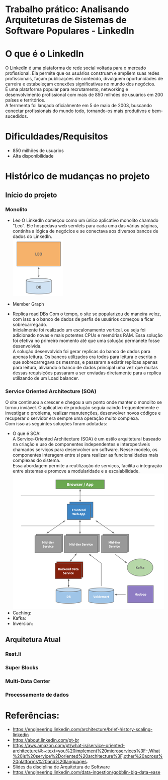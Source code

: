 # Trabalho prático: Analisando Arquiteturas de Sistemas de Software Populares - LinkedIn

# O que é o LinkedIn
  O LinkedIn é uma plataforma de rede social voltada para o mercado profissional. Ela permite que os usuários construam e ampliem suas redes profissionais, façam publicações de conteúdo, divulguem oportunidades de carreira e estabeleçam conexões significativas no mundo dos negócios.<br/> 
  É uma plataforma popular para recrutamento, networking e desenvolvimento profissional com mais de 850 milhões de usuários em 200 países e territórios.<br/> 
  A ferrmenta foi lançado oficialmente em 5 de maio de 2003, buscando conectar profissionais do mundo todo, tornando-os mais produtivos e bem-sucedidos.<br/> 

# Dificuldades/Requisitos
* 850 milhões de usuarios
* Alta disponibilidade

# Histórico de mudanças no projeto

## Início do projeto
### Monolito
* Leo
  O LinkedIn começou como um único aplicativo monolito chamado "Leo". Ele hospedava web servlets para cada uma das várias páginas, continha a lógica de negócios e se conectava aos diversos bancos de dados do LinkedIn. <br/>
![](images/Leo.png)

  
* Member Graph
* Replica read DBs
Com o tempo, o site se popularizou de maneira veloz, com isso a o banco de dados de perfis de usuários começou a ficar sobrecarregado.<br/>
Inicialmente foi realizado um escalonamento vertical, ou seja foi adicionado novas e mais potentes CPUs e memórias RAM. Essa solução foi efetiva no primeiro momento até que uma solução permanete fosse desenvolvida.<br/>
A solução desenvolvida foi gerar replicas do banco de dados para apenas leitura. Os bancos utilizados era todos para leitura e escrita o que sobrecarregava os mesmos, e passaram a existir replicas apenas para leitura, aliviando o banco de dados principal uma vez que muitas dessas requisições passaram a ser enviadas diretamente para a replica utilizando de um Load balancer.


### Service Oriented Architecture (SOA)
O site continuou a crescer e chegou a um ponto onde manter o monolito se tornou inviável. O aplicativo de produção seguia caindo frequentemente e investigar o problema, realizar manutenções, desenvolver novos códigos e recuperar o servidor era sempre uma operação muito complexa.<br/>
Com isso as seguintes soluções foram adotadas:

* O que é SOA: <br/>
  A Service-Oriented Architecture (SOA) é um estilo arquitetural baseado na criação e uso de componentes independentes e interoperáveis chamados serviços para desenvolver um software. Nesse modelo, os componentes interagem entre si para realizar as funcionalidades mais complexas do sistema.<br/> Essa abordagem permite a reutilização de serviços, facilita a integração entre sistemas e promove a modularidade e a escalabilidade. <br/>
  ![](images/SOA.png)
* Caching: <br/>
* Kafka: <br/>
* Inversion: <br/>


## Arquitetura Atual

### Rest.li
### Super Blocks
### Multi-Data Center

### Processamento de dados


# Referências:

* https://engineering.linkedin.com/architecture/brief-history-scaling-linkedin
* https://about.linkedin.com/pt-br
* https://aws.amazon.com/pt/what-is/service-oriented-architecture/#:~:text=you%20implement%20microservices%3F-,What%20is%20service%2Doriented%20architecture%3F,other%20across%20platforms%20and%20languages.
* Slides da disciplina de Arquitetura de Software
* https://engineering.linkedin.com/data-ingestion/gobblin-big-data-ease
